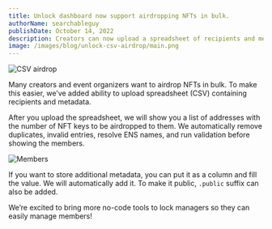 ```yaml
---
title: Unlock dashboard now support airdropping NFTs in bulk.
authorName: searchableguy
publishDate: October 14, 2022
description: Creators can now upload a spreadsheet of recipients and metadata to airdrop NFTs directly.
image: /images/blog/unlock-csv-airdrop/main.png
---
```



![CSV airdrop](/images/blog/unlock-csv-airdrop/main.png)

Many creators and event organizers want to airdrop NFTs in bulk. To make this easier, we’ve added ability to upload spreadsheet (CSV) containing recipients and metadata. 

After you upload the spreadsheet, we will show you a list of addresses with the number of NFT keys to be airdropped to them. We automatically remove duplicates, invalid entries, resolve ENS names, and run validation before showing the members.

![Members](/images/blog/unlock-csv-airdrop/members.png)

If you want to store additional metadata, you can put it as a column and fill the value. We will automatically add it. To make it public, `.public` suffix can also be added. 

We’re excited to bring more no-code tools to lock managers so they can easily manage members!